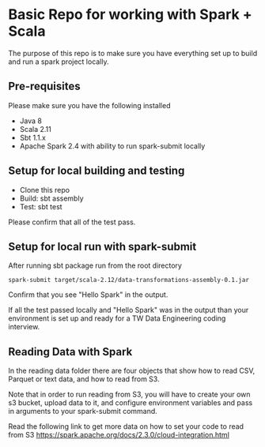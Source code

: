 # Basic Repo for working with Spark + Scala

The purpose of this repo is to make sure you have everything set up to build and run a spark project locally.

## Pre-requisites
Please make sure you have the following installed
* Java 8
* Scala 2.11
* Sbt 1.1.x
* Apache Spark 2.4 with ability to run spark-submit locally

## Setup for local building and testing
* Clone this repo
* Build: sbt assembly
* Test: sbt test

Please confirm that all of the test pass.

## Setup for local run with spark-submit
After running sbt package run from the root directory
```
spark-submit target/scala-2.12/data-transformations-assembly-0.1.jar 
```

Confirm that you see "Hello Spark" in the output.


If all the test passed locally and "Hello Spark" was in the output than your environment is set up and ready for a TW Data Engineering coding interview.


## Reading Data with Spark
In the reading data folder there are four objects that show how to read CSV, Parquet or text data, and how to read from S3.  

Note that in order to run reading from S3, you will have to create your own s3 bucket, upload data to it, and configure environment variables and pass in arguments to your spark-submit command.



Read the following link to get more data on how to set your code to read from S3
https://spark.apache.org/docs/2.3.0/cloud-integration.html
